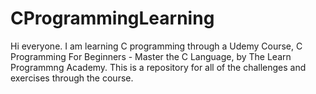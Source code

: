 # CProgrammingLearning

Hi everyone. I am learning C programming through a Udemy Course, C Programming For Beginners - Master the C Language, by The Learn Programmng Academy. 
This is a repository for all of the challenges and exercises through the course. 

